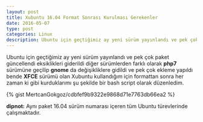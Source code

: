 ```yaml
---
layout: post
title: Xubuntu 16.04 Format Sonrası Kurulması Gerekenler
date: 2016-05-07
type: post
categories: Linux
description: Ubuntu için geçtiğimiz ay yeni sürüm yayınlandı ve pek çok paket güncellendi eksiklikleri giderildi diğer
---
```


Ubuntu için geçtiğimiz ay yeni sürüm yayınlandı ve pek çok paket güncellendi eksiklikleri giderildi diğer sürümlerden farklı olarak **php7** sürümüne geçilip **gnome** da değişikliklere gidildi ve pek çok ekleme yapıldı bende **XFCE** sürümü olan Xubuntu kullandığım için formattan sonra her zaman ki gibi kurduklarımı şu şekilde bir bash script olarak düzenledim.

{% gist MertcanGokgoz/cdbfef9b9322e9868d71e7763db66ea2 %}

**dipnot:** Aynı paket 16.04 sürüm numarası içeren tüm Ubuntu türevlerinde çalışmaktadır.
